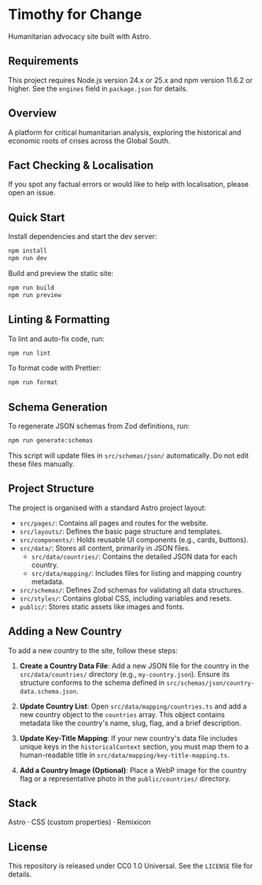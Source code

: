 # Timothy for Change

Humanitarian advocacy site built with Astro.

## Requirements

This project requires Node.js version 24.x or 25.x and npm version 11.6.2 or higher. See the `engines` field in `package.json` for details.

## Overview

A platform for critical humanitarian analysis, exploring the historical and economic roots of crises across the Global South.

## Fact Checking & Localisation

If you spot any factual errors or would like to help with localisation, please open an issue.

## Quick Start

Install dependencies and start the dev server:

```bash
npm install
npm run dev
```

Build and preview the static site:

```bash
npm run build
npm run preview
```

## Linting & Formatting

To lint and auto-fix code, run:

```bash
npm run lint
```

To format code with Prettier:

```bash
npm run format
```

## Schema Generation

To regenerate JSON schemas from Zod definitions, run:

```bash
npm run generate:schemas
```

This script will update files in `src/schemas/json/` automatically. Do not edit these files manually.

## Project Structure

The project is organised with a standard Astro project layout:

- `src/pages/`: Contains all pages and routes for the website.
- `src/layouts/`: Defines the basic page structure and templates.
- `src/components/`: Holds reusable UI components (e.g., cards, buttons).
- `src/data/`: Stores all content, primarily in JSON files.
  - `src/data/countries/`: Contains the detailed JSON data for each country.
  - `src/data/mapping/`: Includes files for listing and mapping country metadata.
- `src/schemas/`: Defines Zod schemas for validating all data structures.
- `src/styles/`: Contains global CSS, including variables and resets.
- `public/`: Stores static assets like images and fonts.

## Adding a New Country

To add a new country to the site, follow these steps:

1.  **Create a Country Data File**: Add a new JSON file for the country in the `src/data/countries/` directory (e.g., `my-country.json`). Ensure its structure conforms to the schema defined in `src/schemas/json/country-data.schema.json`.

2.  **Update Country List**: Open `src/data/mapping/countries.ts` and add a new country object to the `countries` array. This object contains metadata like the country's name, slug, flag, and a brief description.

3.  **Update Key-Title Mapping**: If your new country's data file includes unique keys in the `historicalContext` section, you must map them to a human-readable title in `src/data/mapping/key-title-mapping.ts`.

4.  **Add a Country Image (Optional)**: Place a WebP image for the country flag or a representative photo in the `public/countries/` directory.

## Stack

Astro · CSS (custom properties) · Remixicon

## License

This repository is released under CC0 1.0 Universal. See the `LICENSE` file for details.
